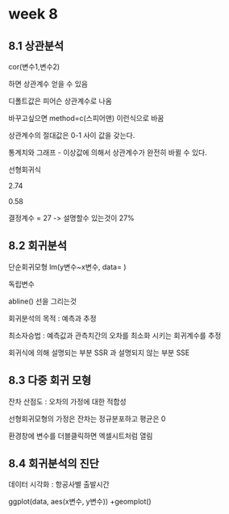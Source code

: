 # week 8



## 8.1 상관분석



cor(변수1,변수2)

하면 상관계수 얻을 수 있음

디폴트값은 피어슨 상관계수로 나옴



바꾸고싶으면 method=c(스피어맨) 이런식으로 바꿈



상관계수의 절대값은 0-1 사이 값을 갖는다.



통계치와 그래프 - 이상값에 의해서 상관계수가 완전히 바뀔 수 있다.



선형회귀식

2.74 

0.58

결정계수 = 27 -> 설명할수 있는것이 27%







## 8.2 회귀분석 



단순회귀모형 lm(y변수~x변수, data= )

독립변수



abline() 선을 그리는것



회귀분석의 목적 : 예측과 추정

최소자승법 : 예측값과 관측치간의 오차를 최소화 시키는 회귀계수를 추정



회귀식에 의해 설명되는 부분 SSR 과 설명되지 않는 부분 SSE





## 8.3 다중 회귀 모형





잔차 산점도 : 오차의 가정에 대한 적합성



선형회귀모형의 가정은 잔차는 정규분포하고 평균은 0



환경창에 변수를 더블클릭하면 엑셀시트처럼 열림





## 8.4 회귀분석의 진단



데이터 시각화 : 항공사별 출발시간

ggplot(data, aes(x변수, y변수)) +geomplot()



















